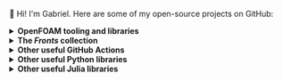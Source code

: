 👋 Hi! I'm Gabriel. Here are some of my open-source projects on GitHub:

<details>
<summary><b>OpenFOAM tooling and libraries</b></summary>

- 🖥️ [`gerlero/openfoam-app`](https://github.com/gerlero/openfoam-app): Native OpenFOAM for macOS
- ✨ [`gerlero/foamlib`](https://github.com/gerlero/foamlib): Python package for interacting with OpenFOAM
- 📦 [`gerlero/styro`](https://github.com/gerlero/styro): OpenFOAM package manager
- ⚙️ [`gerlero/setup-openfoam`](https://github.com/gerlero/setup-openfoam): GitHub Action for installing OpenFOAM
- 🐳 [`gerlero/docker-openfoam`](https://github.com/gerlero/docker-openfoam): Docker images of OpenFOAM
- 🚰 [`gerlero/homebrew-openfoam`](https://github.com/gerlero/homebrew-openfoam): Custom Homebrew tap for OpenFOAM
- 💧 [`gerlero/porousMicroTransport`](https://github.com/gerlero/porousMicroTransport): Porous media flow and transport modeling in OpenFOAM
- 🧪 [`gerlero/reagency`](https://github.com/gerlero/reagency): Reaction library for OpenFOAM

</details>

<details>
<summary><b>The <em>Fronts</em> collection</b></summary>

- [`gerlero/fronts`](https://github.com/gerlero/fronts): Nonlinear diffusion problems with SciPy
- [`gerlero/Fronts.jl`](https://github.com/gerlero/Fronts.jl): Nonlinear diffusion problems with Julia
- [`gerlero/frontx`](https://github.com/gerlero/frontx): Nonlinear diffusion problems with JAX

</details>

<details>
<summary><b>Other useful GitHub Actions</b></summary>

- 💾 [`gerlero/apt-install`](https://github.com/gerlero/apt-install): Install and cache APT packages
- 🍻 [`gerlero/brew-install`](https://github.com/gerlero/brew-install): Install and cache Homebrew packages
- ➕ [`gerlero/add-apt-repository`](https://github.com/gerlero/add-apt-repository): Add APT repositories

</details>

<details>
<summary><b>Other useful Python libraries</b></summary>

- 🎯 [`gerlero/mutax`](https://github.com/gerlero/mutax): SciPy-like differential evolution optimization for JAX
- ⚡ [`gerlero/parajax`](https://github.com/gerlero/parajax): Automatic parallelization of calls to JAX-based functions
- 🪄 [`gerlero/parametrix`](https://github.com/gerlero/parametrix): Computed parameters for JAX
- 📚 [`gerlero/multicollections`](https://github.com/gerlero/multicollections): Fully generic MultiDict implementation

</details>

<details>
<summary><b>Other useful Julia libraries</b></summary>

- 📏 [`gerlero/PCHIPInterpolation.jl`](https://github.com/gerlero/PCHIPInterpolation.jl): Monotonic cubic interpolation package (fork of [`slabanja/SimplePCHIP`](https://github.com/slabanja/SimplePCHIP))

</details>
